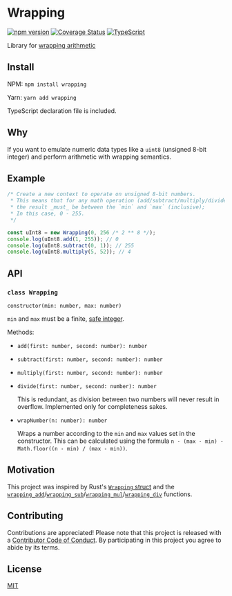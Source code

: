 # Wrapping

[![npm version](https://badge.fury.io/js/wrapping.svg)](https://badge.fury.io/js/wrapping)
[![Coverage Status](https://coveralls.io/repos/github/solkaz/wrapping-js/badge.svg?branch=master)](https://coveralls.io/github/solkaz/wrapping-js?branch=master)
[![TypeScript](https://badges.frapsoft.com/typescript/code/typescript.svg?v=101)](https://github.com/ellerbrock/typescript-badges/)

Library for [wrapping arithmetic](<https://en.wikipedia.com/wiki/Wrapping_(graphics)>)

## Install

NPM: `npm install wrapping`

Yarn: `yarn add wrapping`

TypeScript declaration file is included.

## Why

If you want to emulate numeric data types like a `uint8` (unsigned 8-bit integer) and perform arithmetic with wrapping semantics.

## Example

```js
/* Create a new context to operate on unsigned 8-bit numbers.
 * This means that for any math operation (add/subtract/multiply/divide),
 * the result _must_ be between the `min` and `max` (inclusive);
 * In this case, 0 - 255.
 */

const uInt8 = new Wrapping(0, 256 /* 2 ** 8 */);
console.log(uInt8.add(1, 255)); // 0
console.log(uInt8.subtract(0, 1)); // 255
console.log(uInt8.multiply(5, 52)); // 4
```

## API

### `class Wrapping`

`constructor(min: number, max: number)`

`min` and `max` must be a finite, [safe integer](https://developer.mozilla.org/en-US/docs/Web/JavaScript/Reference/Global_Objects/Number/isSafeInteger).

Methods:

- `add(first: number, second: number): number`

- `subtract(first: number, second: number): number`

- `multiply(first: number, second: number): number`

- `divide(first: number, second: number): number`

  This is redundant, as division between two numbers will never result in overflow. Implemented only for completeness sakes.

- `wrapNumber(n: number): number`

  Wraps a number according to the `min` and `max` values set in the constructor. This can be calculated using the formula `n - (max - min) - Math.floor((n - min) / (max - min))`.

## Motivation

This project was inspired by Rust's [`Wrapping` struct](https://doc.rust-lang.org/std/num/struct.Wrapping.html) and the [`wrapping_add`](https://doc.rust-lang.org/std/primitive.u8.html#method.wrapping_add)/[`wrapping_sub`](https://doc.rust-lang.org/std/primitive.u8.html#method.wrapping_sub)/[`wrapping_mul`](https://doc.rust-lang.org/std/primitive.u8.html#method.wrapping_mul)/[`wrapping_div`](https://doc.rust-lang.org/std/primitive.u8.html#method.wrapping_div) functions.

## Contributing

Contributions are appreciated! Please note that this project is released with a [Contributor Code of Conduct](./CODE-OF-CONDUCT.md). By participating in this project you agree to abide by its terms.

## License

[MIT](./LICENSE.md)
